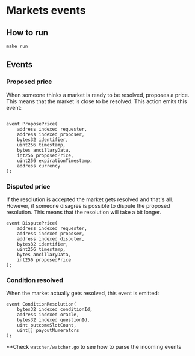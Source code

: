# Markets events

## How to run

```
make run
```

## Events

### Proposed price

When someone thinks a market is ready to be resolved, proposes a price. This means that the market is close to be resolved.
This action emits this event:

```solidity

event ProposePrice(
    address indexed requester,
    address indexed proposer,
    bytes32 identifier,
    uint256 timestamp,
    bytes ancillaryData,
    int256 proposedPrice,
    uint256 expirationTimestamp,
    address currency
);
```

### Disputed price

If the resolution is accepted the market gets resolved and that's all. However, if someone disagres is possible to dispute the proposed resolution. This means that the resolution will take a bit longer.

```solidity
event DisputePrice(
    address indexed requester,
    address indexed proposer,
    address indexed disputer,
    bytes32 identifier,
    uint256 timestamp,
    bytes ancillaryData,
    int256 proposedPrice
);
```

### Condition resolved

When the market actually gets resolved, this event is emitted:

```solidity
event ConditionResolution(
    bytes32 indexed conditionId,
    address indexed oracle,
    bytes32 indexed questionId,
    uint outcomeSlotCount,
    uint[] payoutNumerators
);
```

\*\*Check `watcher/watcher.go` to see how to parse the incoming events
